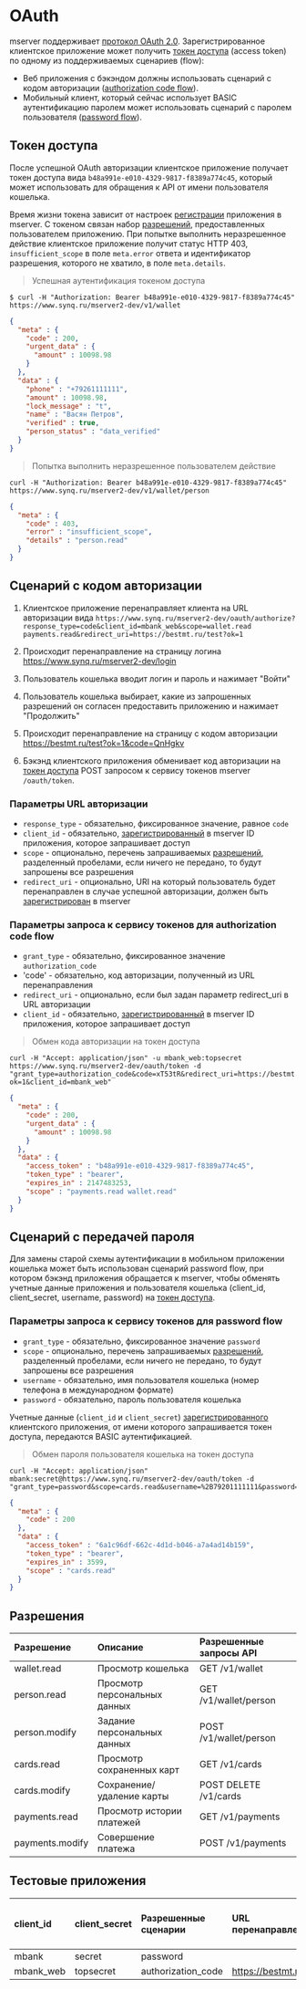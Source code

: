 
# OAuth

mserver поддерживает [протокол OAuth 2.0](http://oauth.net/2/).
Зарегистрированное клиентское приложение может получить [токен доступа](#token-dostupa) (access token) по одному из поддерживаемых сценариев (flow):

* Веб приложения с бэкэндом должны использовать сценарий с кодом авторизации ([authorization code flow](http://tools.ietf.org/html/rfc6749#section-1.3.1)).
* Мобильный клиент, который сейчас использует BASIC аутентификацию паролем может использовать сценарий с паролем пользователя 
([password flow](http://tools.ietf.org/html/rfc6749#section-1.3.3)).

## Токен доступа

После успешной OAuth авторизации клиентское приложение получает токен доступа вида 
`b48a991e-e010-4329-9817-f8389a774c45`, который может использовать для обращения к API от имени пользователя кошелька. 

Время жизни токена зависит от настроек [регистрации](#testovye-prilozheniya) приложения в mserver. 
С токеном связан набор [разрешений](#razresheniya), предоставленных пользователем приложению. 
При попытке выполнить неразрешенное действие клиентское приложение получит статус HTTP 403, `insufficient_scope` в поле `meta.error` ответа и идентификатор разрешения, которого не хватило, в поле `meta.details`.

> Успешная аутентификация токеном доступа

```shell
$ curl -H "Authorization: Bearer b48a991e-e010-4329-9817-f8389a774c45" https://www.synq.ru/mserver2-dev/v1/wallet
```

```json
{
  "meta" : {
    "code" : 200,
    "urgent_data" : {
      "amount" : 10098.98
    }
  },
  "data" : {
    "phone" : "+79261111111",
    "amount" : 10098.98,
    "lock_message" : "t",
    "name" : "Васян Петров",
    "verified" : true,
    "person_status" : "data_verified"
  }
}
```

> Попытка выполнить неразрешенное пользователем действие


```shell
curl -H "Authorization: Bearer b48a991e-e010-4329-9817-f8389a774c45" https://www.synq.ru/mserver2-dev/v1/wallet/person
```
```json
{
  "meta" : {
    "code" : 403,
    "error" : "insufficient_scope",
    "details" : "person.read"
  }
}
```

## Сценарий с кодом авторизации

1. Клиентское приложение перенаправляет клиента на URL авторизации вида `https://www.synq.ru/mserver2-dev/oauth/authorize?response_type=code&client_id=mbank_web&scope=wallet.read payments.read&redirect_uri=https://bestmt.ru/test?ok=1`

2. Происходит перенаправление на страницу логина https://www.synq.ru/mserver2-dev/login

3. Пользователь кошелька вводит логин и пароль и нажимает "Войти"

4. Пользователь кошелька выбирает, какие из запрошенных разрешений он согласен предоставить приложению и нажимает "Продолжить"

5. Происходит перенаправление на страницу с кодом авторизации https://bestmt.ru/test?ok=1&code=QnHgkv

6. Бэкэнд клиентского приложения обменивает код авторизации на [токен доступа](#token-dostupa) POST запросом к сервису токенов mserver `/oauth/token`.

### Параметры URL авторизации
 
 * `response_type` - обязательно, фиксированное значение, равное `code`
 * `client_id` - обязательно, [зарегистрированный](#testovye-prilozheniya) в mserver ID приложения, которое запрашивает доступ
 * `scope` - опционально, перечень запрашиваемых [разрешений](#razresheniya), разделенный пробелами, если ничего не передано, то будут запрошены все разрешения
 * `redirect_uri` - опционально, URI на который пользователь будет перенаправлен в случае успешной авторизации, должен быть [зарегистрирован](#testovye-prilozheniya) в mserver

### Параметры запроса к сервису токенов для authorization code flow

* `grant_type` - обязательно, фиксированное значение `authorization_code`
* 'code' - обязательно, код авторизации, полученный из URL перенаправления
* `redirect_uri` - опционально, если был задан параметр redirect_uri в URL авторизации
* `client_id` - обязательно, [зарегистрированный](#testovye-prilozheniya) в mserver ID приложения, которое запрашивает доступ


> Обмен кода авторизации на токен доступа 

```shell
curl -H "Accept: application/json" -u mbank_web:topsecret https://www.synq.ru/mserver2-dev/oauth/token -d "grant_type=authorization_code&code=xT53tR&redirect_uri=https://bestmt.ru/test?ok=1&client_id=mbank_web"
```

```json
{
  "meta" : {
    "code" : 200,
    "urgent_data" : {
      "amount" : 10098.98
    }
  },
  "data" : {
    "access_token" : "b48a991e-e010-4329-9817-f8389a774c45",
    "token_type" : "bearer",
    "expires_in" : 2147483253,
    "scope" : "payments.read wallet.read"
  }
}
```





## Сценарий с передачей пароля

Для замены старой схемы аутентификации в мобильном приложении кошелька может быть использован сценарий password flow, при котором бэкэнд приложения обращается к mserver,
чтобы обменять учетные данные приложения и пользователя кошелька (client_id, client_secret, username, password) на [токен доступа](#token-dostupa).

### Параметры запроса к сервису токенов для password flow

* `grant_type` - обязательно, фиксированное значение `password`
* `scope` - опционально, перечень запрашиваемых [разрешений](#razresheniya), разделенный пробелами, если ничего не передано, то будут запрошены все разрешения
* `username` - обязательно, имя пользователя кошелька (номер телефона в международном формате)
* `password` - обязательно, пароль пользователя кошелька

Учетные данные (`client_id` и `client_secret`) [зарегистрированного](#testovye-prilozheniya) клиентского приложения, от имени которого запрашивается токен доступа, передаются BASIC аутентификацией.

> Обмен пароля пользователя кошелька на токен доступа

```shell
curl -H "Accept: application/json" mbank:secret@https://www.synq.ru/mserver2-dev/oauth/token -d "grant_type=password&scope=cards.read&username=%2B79201111111&password=password
```

```json
{
  "meta" : {
    "code" : 200
  },
  "data" : {
    "access_token" : "6a1c96df-662c-4d1d-b046-a7a4ad14b159",
    "token_type" : "bearer",
    "expires_in" : 3599,
    "scope" : "cards.read"
  }
}
```

## Разрешения

| Разрешение      | Описание                      | Разрешенные запросы API |
| :-------------- | :---------------------------- | :-----------------------|
| wallet.read     | Просмотр кошелька             | GET /v1/wallet          |
| person.read     | Просмотр персональных данных  | GET /v1/wallet/person   |
| person.modify   | Задание персональных данных   | POST /v1/wallet/person  |
| cards.read      | Просмотр сохраненных карт     | GET /v1/cards           |
| cards.modify    | Сохранение/удаление карты     | POST DELETE /v1/cards   |
| payments.read   | Просмотр истории платежей     | GET /v1/payments        |
| payments.modify | Совершение платежа            | POST /v1/payments       |

## Тестовые приложения

| client_id   | client_secret  | Разрешенные сценарии | URL перенаправления |  Время жизни токена, секунды |
| :-----------|:---------------|:-------------------- |:--------------------|:-----------------------------|
| mbank       | secret         | password             |                     | 3600                         |
| mbank_web   | topsecret      | authorization_code   | https://bestmt.ru   | 2147483647                   |

